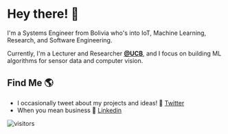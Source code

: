 # Hey there! 👋 

I'm a Systems Engineer from Bolivia who's into IoT, Machine Learning, Research, and Software Engineering. 

Currently, I'm a Lecturer and Researcher **[@UCB](https://www.ucb.edu.bo/)**, and I focus on building ML algorithms for sensor data and computer vision.

## Find Me 🌎

  - I occasionally tweet about my projects and ideas! 💬 [Twitter](https://twitter.com/EdwinTSalcedo)  
  - When you mean business 💼 [Linkedin](https://www.linkedin.com/in/edwinsalcedo/)  

![visitors](https://visitor-badge.glitch.me/badge?page_id=EdwinTSalcedo)
